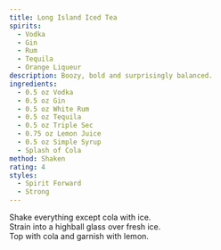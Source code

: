 ```yaml
---
title: Long Island Iced Tea
spirits:
  - Vodka
  - Gin
  - Rum
  - Tequila
  - Orange Liqueur
description: Boozy, bold and surprisingly balanced.
ingredients:
  - 0.5 oz Vodka
  - 0.5 oz Gin
  - 0.5 oz White Rum
  - 0.5 oz Tequila
  - 0.5 oz Triple Sec
  - 0.75 oz Lemon Juice
  - 0.5 oz Simple Syrup
  - Splash of Cola
method: Shaken
rating: 4
styles:
  - Spirit Forward
  - Strong
---
```


Shake everything except cola with ice.  
Strain into a highball glass over fresh ice.  
Top with cola and garnish with lemon.
